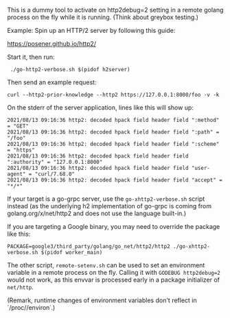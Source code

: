 This is a dummy tool to activate on http2debug=2 setting in a remote golang process on the fly while it is running.
(Think about greybox testing.)

Example:
Spin up an HTTP/2 server by following this guide:

https://posener.github.io/http2/

Start it, then run:

```
 ./go-http2-verbose.sh $(pidof h2server)
```

Then send an example request:

```
curl --http2-prior-knowledge --http2 https://127.0.0.1:8000/foo -v -k
```

On the stderr of the server application, lines like this will show up:

```
2021/08/13 09:16:36 http2: decoded hpack field header field ":method" = "GET"
2021/08/13 09:16:36 http2: decoded hpack field header field ":path" = "/foo"
2021/08/13 09:16:36 http2: decoded hpack field header field ":scheme" = "https"
2021/08/13 09:16:36 http2: decoded hpack field header field ":authority" = "127.0.0.1:8000"
2021/08/13 09:16:36 http2: decoded hpack field header field "user-agent" = "curl/7.68.0"
2021/08/13 09:16:36 http2: decoded hpack field header field "accept" = "*/*"
```

If your target is a go-grpc server, use the `go-xhttp2-verbose.sh` script instead
(as the underlying h2 implementation of go-grpc is coming from golang.org/x/net/http2
and does not use the language built-in.)

If you are targeting a Google binary, you may need to override the package like this:

```
PACKAGE=google3/third_party/golang/go_net/http2/http2 ./go-xhttp2-verbose.sh $(pidof worker_main)
```

The other script, `remote-setenv.sh` can be used to set an environment variable in a remote process
on the fly. Calling it with `GODEBUG http2debug=2` would not work, as this envvar is processed early
in a package initializer of `net/http`. 

(Remark, runtime changes of environment variables don't reflect in `/proc/<pid>/environ˙.)
